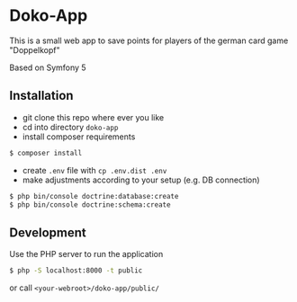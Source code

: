 Doko-App
========

This is a small web app to save points for players of the german card game "Doppelkopf"

Based on Symfony 5

## Installation

- git clone this repo where ever you like
- cd into directory `doko-app`
- install composer requirements
```sh
$ composer install
```
- create `.env` file with `cp .env.dist .env`
- make adjustments according to your setup (e.g. DB connection)
```sh
$ php bin/console doctrine:database:create
$ php bin/console doctrine:schema:create
```

## Development
Use the PHP server to run the application
```sh
$ php -S localhost:8000 -t public
```

or call `<your-webroot>/doko-app/public/`
